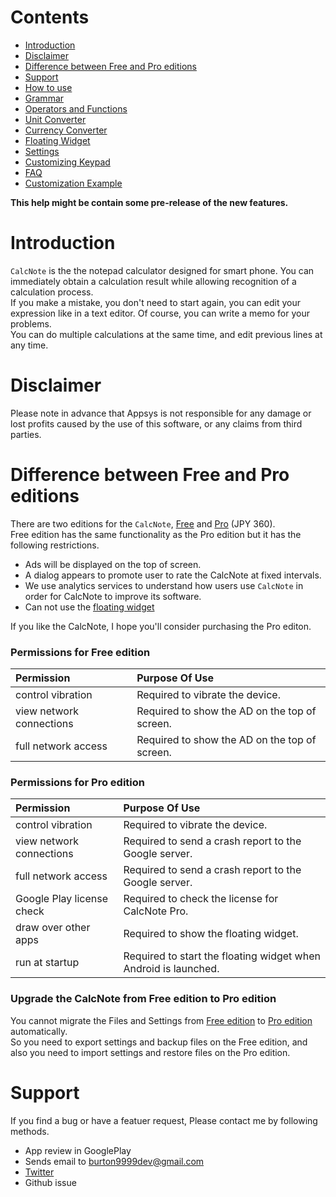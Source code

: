 # Contents
- [Introduction](#introduction)
- [Disclaimer](#disclaimer)
- [Difference between Free and Pro editions](#version)
- [Support](#support)
- [How to use](how2use.md)  
- [Grammar](http://burton999dev.github.io/CalcNoteHelp/grammar_en.html)  
- [Operators and Functions](operator_and_function.md)  
- [Unit Converter](unit_converter.md)
- [Currency Converter](currency_converter.md)
- [Floating Widget](floating_widget.md)  
- [Settings](settings.md)  
- [Customizing Keypad](customizing_keypad.md)  
- [FAQ](faq.md)  
- [Customization Example](example4theme.md)  

**This help might be contain some pre-release of the new features.**

# <a name ="introduction"> Introduction</a>
`CalcNote` is the the notepad calculator designed for smart phone. You can immediately obtain a calculation result while allowing recognition of a calculation process.  
If you make a mistake, you don't need to start again, you can edit your expression like in a text editor. Of course, you can write a memo for your problems.  
You can do multiple calculations at the same time, and edit previous lines at any time.

# <a name ="disclaimer"> Disclaimer</a>
Please note in advance that Appsys is not responsible for any damage or lost profits caused by the use of this software, or any claims from third parties.

# <a name ="version">Difference between Free and Pro editions</a>
There are two editions for the `CalcNote`, [Free](https://play.google.com/store/apps/details?id=com.burton999.notecal) and [Pro](https://play.google.com/store/apps/details?id=com.burton999.notecal.pro) (JPY 360).  
Free edition has the same functionality as the Pro edition but it has the following restrictions.  

- Ads will be displayed on the top of screen.
- A dialog appears to promote user to rate the CalcNote at fixed intervals.
- We use analytics services to understand how users use `CalcNote` in order for CalcNote to improve its software.
- Can not use the [floating widget](floating_widget.md)

If you like the CalcNote, I hope you'll consider purchasing the Pro editon.

### Permissions for Free edition
|Permission|Purpose Of Use|
|:-----------|:------------|
control vibration|Required to vibrate the device.
view network connections|Required to show the AD on the top of screen.
full network access|Required to show the AD on the top of screen.

### Permissions for Pro edition
|Permission|Purpose Of Use|
|:-----------|:------------|
control vibration|Required to vibrate the device.
view network connections|Required to send a crash report to the Google server.
full network access|Required to send a crash report to the Google server.
Google Play license check|Required to check the license for CalcNote Pro.
draw over other apps|Required to show the floating widget.
run at startup|Required to start the floating widget when Android is launched.

### Upgrade the CalcNote from Free edition to Pro edition
You cannot migrate the Files and Settings from [Free edition](https://play.google.com/store/apps/details?id=com.burton999.notecal) to [Pro edition](https://play.google.com/store/apps/details?id=com.burton999.notecal.pro) automatically.  
So you need to export settings and backup files on the Free edition, and also you need to import settings and restore files on the Pro edition.

# <a name ="support">Support</a>
If you find a bug or have a featuer request, Please contact me by following methods.

- App review in GooglePlay
- Sends email to burton9999dev@gmail.com
- [Twitter](https://twitter.com/#!/ComicCafeApp)
- Github issue


